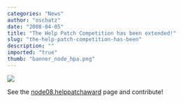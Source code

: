 ```yaml
---
categories: "News"
author: "oschatz"
date: "2008-04-05"
title: "The Help Patch Competition has been extended!"
slug: "the-help-patch-competition-has-been"
description: ""
imported: "true"
thumb: "banner_node_hpa.png"
---
```



![](banner_node_hpa.png)

See the [node08.helppatchaward](https://vvvv.org/404) page and contribute! 